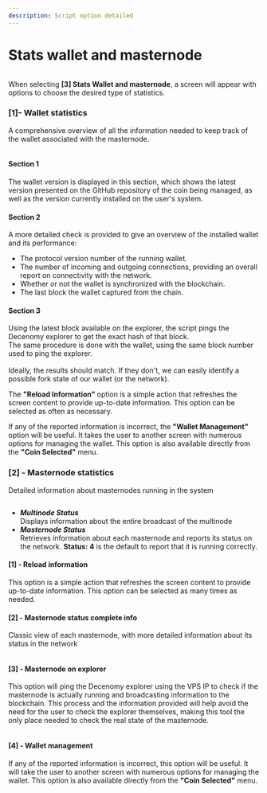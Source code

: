 ```yaml
---
description: Script option detailed
---
```


# Stats wallet and masternode

<figure><img src="../../../.gitbook/assets/Script_5_0_Trans_to_wallet_and_masternode_stats.png" alt=""><figcaption></figcaption></figure>

When selecting **\[3] Stats Wallet and masternode**, a screen will appear with options to choose the desired type of statistics.

### \[1]- Wallet statistics

A comprehensive overview of all the information needed to keep track of the wallet associated with the masternode.

<figure><img src="../../../.gitbook/assets/Script_5_1_Wallet_statistics.png" alt=""><figcaption></figcaption></figure>

#### Section 1

The wallet version is displayed in this section, which shows the latest version presented on the GitHub repository of the coin being managed, as well as the version currently installed on the user's system.

#### Section 2

A more detailed check is provided to give an overview of the installed wallet and its performance:&#x20;

* The protocol version number of the running wallet.
* The number of incoming and outgoing connections, providing an overall report on connectivity with the network.
* Whether or not the wallet is synchronized with the blockchain.
* The last block the wallet captured from the chain.

#### Section 3

Using the latest block available on the explorer, the script pings the Decenomy explorer to get the exact hash of that block. \
The same procedure is done with the wallet, using the same block number used to ping the explorer. \
\
Ideally, the results should match. If they don't, we can easily identify a possible fork state of our wallet (or the network).

The **"Reload Information"** option is a simple action that refreshes the screen content to provide up-to-date information. This option can be selected as often as necessary.

If any of the reported information is incorrect, the **"Wallet Management"** option will be useful. It takes the user to another screen with numerous options for managing the wallet. This option is also available directly from the **"Coin Selected"** menu.



### \[2] - Masternode statistics

Detailed information about masternodes running in the system

<figure><img src="../../../.gitbook/assets/1_12_Script_masternode_stats.PNG" alt=""><figcaption></figcaption></figure>

* _**Multinode Status**_\
  Displays information about the entire broadcast of the multinode
* _**Masternode Status**_\
  Retrieves information about each masternode and reports its status on the network. **Status: 4** is the default to report that it is running correctly.

#### \[1] - Reload information

This option is a simple action that refreshes the screen content to provide up-to-date information. This option can be selected as many times as needed.

#### \[2] - Masternode status complete info

Classic view of each masternode, with more detailed information about its status in the network

<figure><img src="../../../.gitbook/assets/1_13_Script_Masternode_status_complete_info.PNG" alt=""><figcaption></figcaption></figure>

#### \[3] - Masternode on explorer

This option will ping the Decenomy explorer using the VPS IP to check if the masternode is actually running and broadcasting information to the blockchain. This process and the information provided will help avoid the need for the user to check the explorer themselves, making this tool the only place needed to check the real state of the masternode.

<figure><img src="../../../.gitbook/assets/1_14_Script_Masternode_on_explorer.PNG" alt=""><figcaption></figcaption></figure>

#### \[4] - Wallet management

If any of the reported information is incorrect, this option will be useful. It will take the user to another screen with numerous options for managing the wallet. This option is also available directly from the **"Coin Selected"** menu.

